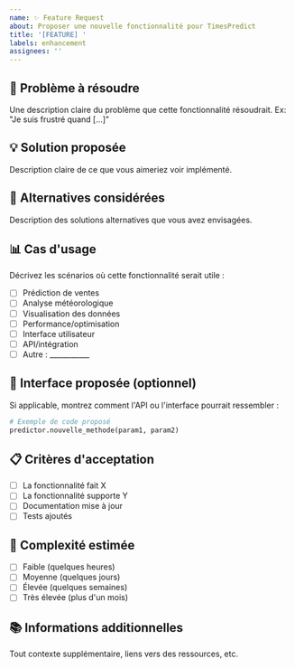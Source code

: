 ```yaml
---
name: ✨ Feature Request
about: Proposer une nouvelle fonctionnalité pour TimesPredict
title: '[FEATURE] '
labels: enhancement
assignees: ''
---
```


## 🎯 Problème à résoudre
Une description claire du problème que cette fonctionnalité résoudrait.
Ex: "Je suis frustré quand [...]"

## 💡 Solution proposée
Description claire de ce que vous aimeriez voir implémenté.

## 🔄 Alternatives considérées
Description des solutions alternatives que vous avez envisagées.

## 📊 Cas d'usage
Décrivez les scénarios où cette fonctionnalité serait utile :
- [ ] Prédiction de ventes
- [ ] Analyse météorologique  
- [ ] Visualisation des données
- [ ] Performance/optimisation
- [ ] Interface utilisateur
- [ ] API/intégration
- [ ] Autre : ___________

## 🎨 Interface proposée (optionnel)
Si applicable, montrez comment l'API ou l'interface pourrait ressembler :

```python
# Exemple de code proposé
predictor.nouvelle_methode(param1, param2)
```

## 📋 Critères d'acceptation
- [ ] La fonctionnalité fait X
- [ ] La fonctionnalité supporte Y
- [ ] Documentation mise à jour
- [ ] Tests ajoutés

## 🔧 Complexité estimée
- [ ] Faible (quelques heures)
- [ ] Moyenne (quelques jours)  
- [ ] Élevée (quelques semaines)
- [ ] Très élevée (plus d'un mois)

## 📚 Informations additionnelles
Tout contexte supplémentaire, liens vers des ressources, etc.